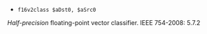 * `f16v2class $aDst0, $aSrc0`

*Half-precision* floating-point vector classifier. IEEE 754-2008: 5.7.2
